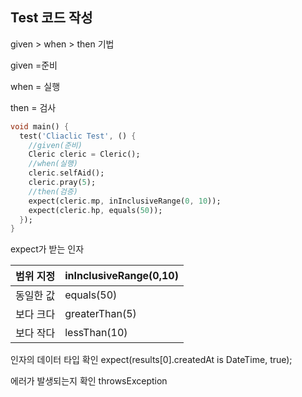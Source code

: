 ## Test 코드 작성

given > when > then 기법

given =준비

when = 실행

then = 검사

```dart
void main() {
  test('Cliaclic Test', () {
    //given(준비)
    Cleric cleric = Cleric();
    //when(실행)
    cleric.selfAid();
    cleric.pray(5);
    //then(검증)
    expect(cleric.mp, inInclusiveRange(0, 10));
    expect(cleric.hp, equals(50));
  });
}
```

expect가 받는 인자

| 범위 지정 | inInclusiveRange(0,10) |
|-------|------------------------|
| 동일한 값 | equals(50)             |
| 보다 크다 | greaterThan(5)         |
| 보다 작다 | lessThan(10)           |

인자의 데이터 타입 확인
expect(results[0].createdAt is DateTime, true);

에러가 발생되는지 확인
throwsException
